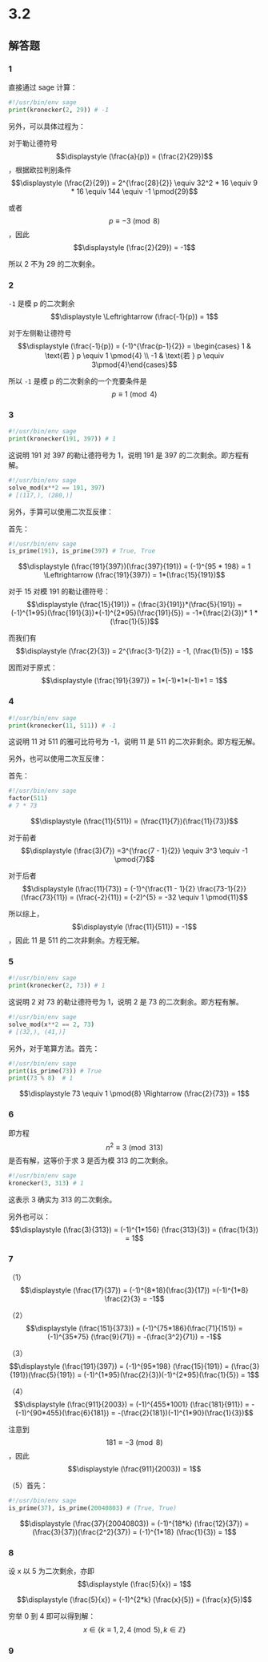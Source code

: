 # 3.2

## 解答题

### 1

直接通过 sage 计算：

```python
#!/usr/bin/env sage
print(kronecker(2, 29)) # -1
```

另外，可以具体过程为：

对于勒让德符号 $$\displaystyle (\frac{a}{p}) = (\frac{2}{29})$$，根据欧拉判别条件 $$\displaystyle (\frac{2}{29}) = 2^{\frac{28}{2}} \equiv 32^2 * 16 \equiv 9 * 16 \equiv 144 \equiv -1 \pmod{29}$$

或者 $$p \equiv -3 \pmod{8}$$，因此 $$\displaystyle (\frac{2}{29}) = -1$$

所以 2 不为 29 的二次剩余。

### 2

`-1` 是模 p 的二次剩余 $$\displaystyle \Leftrightarrow (\frac{-1}{p}) = 1​$$

对于左侧勒让德符号 $$\displaystyle (\frac{-1}{p}) = (-1)^{\frac{p-1}{2}} = \begin{cases} 1 & \text{若 } p \equiv 1 \pmod{4} \\ -1 & \text{若 } p \equiv  3\pmod{4}\end{cases}$$

所以 `-1` 是模 p 的二次剩余的一个充要条件是 $$p \equiv 1 \pmod{4}$$

### 3

```python
#!/usr/bin/env sage
print(kronecker(191, 397)) # 1
```

这说明 191 对 397 的勒让德符号为 1，说明 191 是 397 的二次剩余。即方程有解。

```python
#!/usr/bin/env sage
solve_mod(x**2 == 191, 397)
# [(117,), (280,)]
```

另外，手算可以使用二次互反律：

首先：

```python
#!/usr/bin/env sage
is_prime(191), is_prime(397) # True, True
```

$$\displaystyle (\frac{191}{397})(\frac{397}{191}) = (-1)^{95 * 198} = 1 \Leftrightarrow (\frac{191}{397}) = 1*(\frac{15}{191})​$$

对于 15 对模 191 的勒让德符号：$$\displaystyle (\frac{15}{191}) = (\frac{3}{191})*(\frac{5}{191}) = (-1)^{1*95}(\frac{191}{3})*(-1)^{2*95}(\frac{191}{5}) = -1*(\frac{2}{3})* 1 *(\frac{1}{5})$$

而我们有 $$\displaystyle (\frac{2}{3}) = 2^{\frac{3-1}{2}} = -1, (\frac{1}{5}) = 1$$

因而对于原式：$$\displaystyle (\frac{191}{397}) = 1*(-1)*1*(-1)*1 = 1​$$

### 4

```python
#!/usr/bin/env sage
print(kronecker(11, 511)) # -1
```

这说明 11 对 511 的雅可比符号为 -1，说明 11 是 511 的二次非剩余。即方程无解。

另外，也可以使用二次互反律：

首先：

```python
#!/usr/bin/env sage
factor(511)
# 7 * 73
```

$$\displaystyle (\frac{11}{511}) = (\frac{11}{7})(\frac{11}{73})$$

对于前者 $$\displaystyle (\frac{3}{7}) =3^{\frac{7 - 1}{2}} \equiv 3^3 \equiv -1 \pmod{7}$$

对于后者 $$\displaystyle (\frac{11}{73}) = (-1)^{\frac{11 - 1}{2} \frac{73-1}{2}} (\frac{73}{11}) = (\frac{-2}{11}) = (-2)^{5} = -32 \equiv 1 \pmod{11}​$$

所以综上，$$\displaystyle (\frac{11}{511}) = -1$$，因此 11 是 511 的二次非剩余。方程无解。

### 5

```python
#!/usr/bin/env sage
print(kronecker(2, 73)) # 1
```

这说明 2 对 73 的勒让德符号为 1，说明 2 是 73 的二次剩余。即方程有解。

```python
#!/usr/bin/env sage
solve_mod(x**2 == 2, 73)
# [(32,), (41,)]
```

另外，对于笔算方法。首先：

```python
#!/usr/bin/env sage
print(is_prime(73)) # True
print(73 % 8)  # 1
```

$$\displaystyle 73 \equiv 1 \pmod{8} \Rightarrow (\frac{2}{73}) = 1$$

### 6

即方程 $$n^2 \equiv 3 \pmod{313}$$ 是否有解，这等价于求 3 是否为模 313 的二次剩余。

```python
#!/usr/bin/env sage
kronecker(3, 313) # 1
```

这表示 3 确实为 313 的二次剩余。

另外也可以：$$\displaystyle (\frac{3}{313}) = (-1)^{1*156} (\frac{313}{3}) = (\frac{1}{3}) = 1$$

### 7

（1）$$\displaystyle (\frac{17}{37}) = (-1)^{8*18}(\frac{3}{17}) =(-1)^{1*8} \frac{2}{3} = -1$$

（2）$$\displaystyle (\frac{151}{373}) = (-1)^{75*186}(\frac{71}{151}) = (-1)^{35*75} (\frac{9}{71}) = -(\frac{3^2}{71}) = -1​$$

（3）$$\displaystyle (\frac{191}{397}) = (-1)^{95*198} (\frac{15}{191}) = (\frac{3}{191})(\frac{5}{191}) = (-1)^{1*95}(\frac{2}{3})(-1)^{2*95}(\frac{1}{5}) = 1$$

（4）$$\displaystyle (\frac{911}{2003}) = (-1)^{455*1001} (\frac{181}{911}) = -(-1)^{90*455}(\frac{6}{181}) = -(\frac{2}{181})(-1)^{1*90}(\frac{1}{3})$$

注意到 $$181 \equiv -3 \pmod{8}$$，因此 $$\displaystyle (\frac{911}{2003}) = 1$$

（5）首先：

```python
#!/usr/bin/env sage
is_prime(37), is_prime(20040803) # (True, True)
```

$$\displaystyle (\frac{37}{20040803}) = (-1)^{18*k} (\frac{12}{37}) = (\frac{3}{37})(\frac{2^2}{37}) = (-1)^{1*18} (\frac{1}{3}) = 1$$

### 8

设 x 以 5 为二次剩余，亦即 $$\displaystyle (\frac{5}{x}) = 1$$

$$\displaystyle (\frac{5}{x}) = (-1)^{2*k} (\frac{x}{5}) = (\frac{x}{5})$$

穷举 0 到 4 即可以得到解：$$x \in \{k \equiv 1, 2, 4 \pmod{5}, k \in \mathbb{Z}\}$$

### 9

